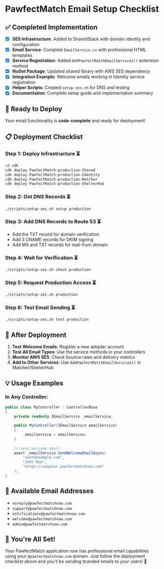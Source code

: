 # PawfectMatch Email Setup Checklist

## ✅ Completed Implementation

- [x] **SES Infrastructure**: Added to SharedStack with domain identity and configuration
- [x] **Email Service**: Complete `EmailService.cs` with professional HTML templates
- [x] **Service Registration**: Added `AddPawfectMatchEmailServices()` extension method
- [x] **NuGet Package**: Updated shared library with AWS SES dependency
- [x] **Integration Example**: Welcome emails working in Identity service registration
- [x] **Helper Scripts**: Created `setup-ses.sh` for DNS and testing
- [x] **Documentation**: Complete setup guide and implementation summary

## 🚀 Ready to Deploy

Your email functionality is **code-complete** and ready for deployment!

## 📋 Deployment Checklist

### Step 1: Deploy Infrastructure ⏳
```bash
cd cdk
cdk deploy PawfectMatch-production-Shared
cdk deploy PawfectMatch-production-Identity
cdk deploy PawfectMatch-production-Matcher  
cdk deploy PawfectMatch-production-ShelterHub
```

### Step 2: Get DNS Records ⏳
```bash
./scripts/setup-ses.sh setup production
```

### Step 3: Add DNS Records to Route 53 ⏳
- Add the TXT record for domain verification
- Add 3 CNAME records for DKIM signing
- Add MX and TXT records for mail-from domain

### Step 4: Wait for Verification ⏳
```bash
./scripts/setup-ses.sh check production
```

### Step 5: Request Production Access ⏳
```bash
./scripts/setup-ses.sh production
```

### Step 6: Test Email Sending ⏳
```bash
./scripts/setup-ses.sh test production
```

## 🎯 After Deployment

1. **Test Welcome Emails**: Register a new adopter account
2. **Test All Email Types**: Use the service methods in your controllers
3. **Monitor AWS SES**: Check bounce rates and delivery metrics
4. **Add to Other Services**: Use `AddPawfectMatchEmailServices()` in Matcher/ShelterHub

## 💡 Usage Examples

### In Any Controller:
```csharp
public class MyController : ControllerBase
{
    private readonly IEmailService _emailService;
    
    public MyController(IEmailService emailService)
    {
        _emailService = emailService;
    }
    
    // Send welcome email
    await _emailService.SendWelcomeEmailAsync(
        "user@example.com", 
        "John Doe", 
        "https://adopter.pawfectmatchnow.com"
    );
}
```

## 📧 Available Email Addresses

- `noreply@pawfectmatchnow.com`
- `support@pawfectmatchnow.com`
- `notifications@pawfectmatchnow.com`
- `welcome@pawfectmatchnow.com`
- `admin@pawfectmatchnow.com`

## 🎉 You're All Set!

Your PawfectMatch application now has professional email capabilities using your `@pawfectmatchnow.com` domain. Just follow the deployment checklist above and you'll be sending branded emails to your users! 🐾
